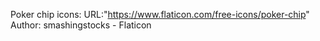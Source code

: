 Poker chip icons: URL:"https://www.flaticon.com/free-icons/poker-chip" Author: smashingstocks - Flaticon
